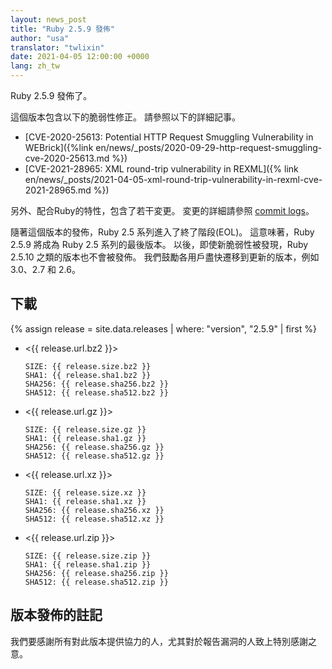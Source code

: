 ```yaml
---
layout: news_post
title: "Ruby 2.5.9 發佈"
author: "usa"
translator: "twlixin"
date: 2021-04-05 12:00:00 +0000
lang: zh_tw
---
```


Ruby 2.5.9 發佈了。

這個版本包含以下的脆弱性修正。
請參照以下的詳細記事。

* [CVE-2020-25613: Potential HTTP Request Smuggling Vulnerability in WEBrick]({%link en/news/_posts/2020-09-29-http-request-smuggling-cve-2020-25613.md %})
* [CVE-2021-28965: XML round-trip vulnerability in REXML]({% link en/news/_posts/2021-04-05-xml-round-trip-vulnerability-in-rexml-cve-2021-28965.md %})

另外、配合Ruby的特性，包含了若干変更。
変更的詳細請參照 [commit logs](https://github.com/ruby/ruby/compare/v2_5_8...v2_5_9)。

隨著這個版本的發佈，Ruby 2.5 系列進入了終了階段(EOL)。
這意味著，Ruby 2.5.9 將成為 Ruby 2.5 系列的最後版本。
以後，即使新脆弱性被發現，Ruby 2.5.10 之類的版本也不會被發佈。
我們鼓勵各用戶盡快遷移到更新的版本，例如 3.0、2.7 和 2.6。

## 下載

{% assign release = site.data.releases | where: "version", "2.5.9" | first %}

* <{{ release.url.bz2 }}>

      SIZE: {{ release.size.bz2 }}
      SHA1: {{ release.sha1.bz2 }}
      SHA256: {{ release.sha256.bz2 }}
      SHA512: {{ release.sha512.bz2 }}

* <{{ release.url.gz }}>

      SIZE: {{ release.size.gz }}
      SHA1: {{ release.sha1.gz }}
      SHA256: {{ release.sha256.gz }}
      SHA512: {{ release.sha512.gz }}

* <{{ release.url.xz }}>

      SIZE: {{ release.size.xz }}
      SHA1: {{ release.sha1.xz }}
      SHA256: {{ release.sha256.xz }}
      SHA512: {{ release.sha512.xz }}

* <{{ release.url.zip }}>

      SIZE: {{ release.size.zip }}
      SHA1: {{ release.sha1.zip }}
      SHA256: {{ release.sha256.zip }}
      SHA512: {{ release.sha512.zip }}

## 版本發佈的註記

我們要感謝所有對此版本提供協力的人，尤其對於報告漏洞的人致上特別感謝之意。
